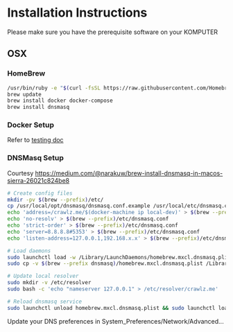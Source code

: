 # Installation Instructions

Please make sure you have the prerequisite software on your KOMPUTER

## OSX

### HomeBrew
```sh
/usr/bin/ruby -e "$(curl -fsSL https://raw.githubusercontent.com/Homebrew/install/master/install)"
brew update
brew install docker docker-compose
brew install dnsmasq
```

### Docker Setup

Refer to [testing doc](TESTING.md#Local-Deployment)

### DNSMasq Setup

Courtesy https://medium.com/@narakuw/brew-install-dnsmasq-in-macos-sierra-26021c824be8

```sh
# Create config files
mkdir -pv $(brew --prefix)/etc/
cp /usr/local/opt/dnsmasq/dnsmasq.conf.example /usr/local/etc/dnsmasq.conf
echo 'address=/crawlz.me/$(docker-machine ip local-dev)' > $(brew --prefix)/etc/dnsmasq.conf
echo 'no-resolv' > $(brew --prefix)/etc/dnsmasq.conf
echo 'strict-order' > $(brew --prefix)/etc/dnsmasq.conf
echo 'server=8.8.8.8#5353' > $(brew --prefix)/etc/dnsmasq.conf
echo 'listen-address=127.0.0.1,192.168.x.x' > $(brew --prefix)/etc/dnsmasq.conf

# Load daemons
sudo launchctl load -w /Library/LaunchDaemons/homebrew.mxcl.dnsmasq.plist
sudo cp -v $(brew --prefix dnsmasq)/homebrew.mxcl.dnsmasq.plist /Library/LaunchDaemons

# Update local resolver
sudo mkdir -v /etc/resolver
sudo bash -c 'echo "nameserver 127.0.0.1" > /etc/resolver/crawlz.me'

# Reload dnsmasq service
sudo launchctl unload homebrew.mxcl.dnsmasq.plist && sudo launchctl load homebrew.mxcl.dnsmasq.plist
```

Update your DNS preferences in System_Preferences/Network/Advanced...


